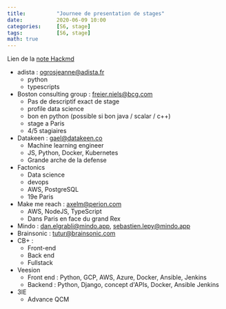 ```yaml
---
title:          "Journee de presentation de stages"
date:           2020-06-09 10:00
categories:     [S6, stage]
tags:           [S6, stage]
math: true
---
```


Lien de la [note Hackmd](https://hackmd.io/@lemasymasa/BJs096h38)

* adista : ogrosjeanne@adista.fr
    * python
    * typescripts
* Boston consulting group : freier.niels@bcg.com
    * Pas de descriptif exact de stage
    * profile data science
    * bon en python (possible si bon java / scalar / c++)
    * stage a Paris
    * 4/5 stagiaires
* Datakeen : gael@datakeen.co
    * Machine learning engineer
    * JS, Python, Docker, Kubernetes 
    * Grande arche de la defense
* Factonics
    * Data science
    * devops
    * AWS, PostgreSQL
    * 19e Paris
* Make me reach : axelm@perion.com
    * AWS, NodeJS, TypeScript 
    * Dans Paris en face du grand Rex
* Mindo : dan.elgrabli@mindo.app, sebastien.lepy@mindo.app
* Brainsonic : tutur@brainsonic.com
* CB+ :
    * Front-end
    * Back end
    * Fullstack
* Veesion
    * Front end : Python, GCP, AWS, Azure, Docker, Ansible, Jenkins
    * Backend : Python, Django, concept d'APIs, Docker, Ansible Jenkins
* 3IE
    * Advance QCM